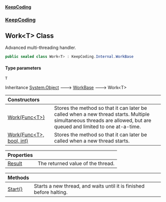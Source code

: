 #### [KeepCoding](index.md 'index')
### [KeepCoding](KeepCoding.md 'KeepCoding')
## Work&lt;T&gt; Class
Advanced multi-threading handler.  
```csharp
public sealed class Work<T> : KeepCoding.Internal.WorkBase
```
#### Type parameters
<a name='KeepCoding.Work.T..T'></a>
`T`  
  

Inheritance [System.Object](https://docs.microsoft.com/en-us/dotnet/api/System.Object 'System.Object') &#129106; [WorkBase](WorkBase.md 'KeepCoding.Internal.WorkBase') &#129106; Work&lt;T&gt;  

| Constructors | |
| :--- | :--- |
| [Work(Func&lt;T&gt;)](Work.T...ctor.gHsYqRUIGrPKtEiVcqmAiQ.md 'KeepCoding.Work&lt;T&gt;.Work(System.Func&lt;T&gt;)') | Stores the method so that it can later be called when a new thread starts. Multiple simultaneous threads are allowed, but are queued and limited to one at-a-time.<br/> |
| [Work(Func&lt;T&gt;, bool, int)](Work.T...ctor.k62FOhEM5trOzkqeYz3LVw.md 'KeepCoding.Work&lt;T&gt;.Work(System.Func&lt;T&gt;, bool, int)') | Stores the method so that it can later be called when a new thread starts.<br/> |

| Properties | |
| :--- | :--- |
| [Result](Work.T..Result.md 'KeepCoding.Work&lt;T&gt;.Result') | The returned value of the thread.<br/> |

| Methods | |
| :--- | :--- |
| [Start()](Work.T..Start().md 'KeepCoding.Work&lt;T&gt;.Start()') | Starts a new thread, and waits until it is finished before halting.<br/> |
